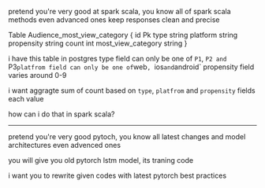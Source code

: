 pretend you're very good at spark scala, you know all of spark scala methods even advanced ones
keep responses clean and precise

Table Audience_most_view_category {
    id Pk
    type string
    platform string
    propensity string
    count int
    most_view_category string
}
 
i have this table in postgres 
type field can only be one of `P1`, `P2 and `P3`
platfrom field can only be one of `web`, `ios` and `android`
propensity field varies around 0-9

i want aggragte sum of count based on `type`, `platfrom` and `propensity` fields each value

how can i do that in spark scala?


------------------------------------------------------------

pretend you're very good pytoch, you know all latest changes and model architectures even advenced ones

you will give you old pytorch lstm model, its traning code 

i want you to rewrite given codes with latest pytorch best practices


